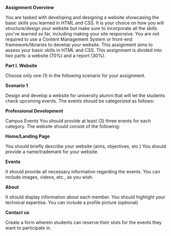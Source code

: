 **Assignment Overview**

You are tasked with developing and designing a website showcasing the basic skills you learned in HTML and CSS. 
It is your choice on how you will structure/design your website but make sure to incorporate all the skills you've learned so far, including making your site responsive.
You are not required to use a Content Management System or front-end framework/libraries to develop your website. This assignment aims to assess your basic skills in HTML and CSS.
This assignment is divided into two parts: a website (70%) and a report (30%).

**Part I. Website**

Choose only one (1) in the following scenario for your assignment.

**Scenario 1**

Design and develop a website for university alumni that will let the students check upcoming events. The events should be categorized as follows:

**Professional Development**

Campus Events
You should provide at least (3) three events for each category. The website should consist of the following:

**Home/Landing Page**

You should briefly describe your website (aims, objectives, etc.)
You should provide a name/trademark for your website.

**Events**

It should provide all necessary information regarding the events.
You can include images, videos, etc., as you wish.

**About**

It should display information about each member.
You should highlight your technical expertise.
You can include a profile picture (optional)

**Contact us**

Create a form wherein students can reserve their slots for the events they want to participate in.
